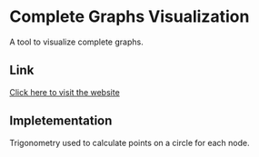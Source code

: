 # Complete Graphs Visualization
A tool to visualize complete graphs.
## Link
<a href="http://www.danielkoceja.com/complete-graphs">Click here to visit the website</a>

## Impletementation
Trigonometry used to calculate points on a circle for each node.

